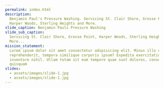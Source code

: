 ```yaml
---
permalink: index.html
description:
  Benjamin Paul's Pressure Washing. Servicing St. Clair Shore, Grosse Point,
  Harper Woods, Sterling Heights and More.
slide_caption: Benjamin Pauls Pressure Washing
slide_sub_caption:
  Servicing St. Clair Shore, Grosse Point, Harper Woods, Sterling Heights and
  More...
mission_statement:
  Lorem ipsum dolor sit amet consectetur adipisicing elit. Minus illo eaque
  reprehenderit, tempora similique corporis ipsum? Expedita exercitationem
  inventore nihil. Ullam totam sit eum tempore quae sunt dolores, consectetur
  quisquam
slides:
  - assets/images/slide-1.jpg
  - assets/images/slide-1.jpg
---
```

